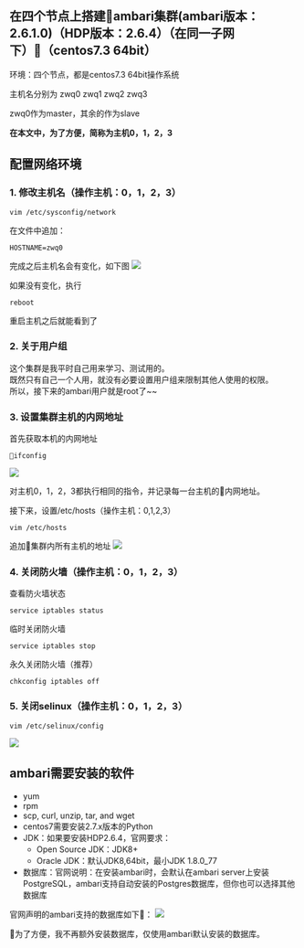 ## 在四个节点上搭建ambari集群(ambari版本：2.6.1.0)（HDP版本：2.6.4）（在同一子网下）（centos7.3 64bit）

环境：四个节点，都是centos7.3 64bit操作系统

主机名分别为 zwq0 zwq1 zwq2 zwq3

zwq0作为master，其余的作为slave

**在本文中，为了方便，简称为主机0，1，2，3**

## 配置网络环境

### 1. 修改主机名（操作主机：0，1，2，3）

    vim /etc/sysconfig/network
    
在文件中追加：
    
    HOSTNAME=zwq0

完成之后主机名会有变化，如下图
![](http://ww1.sinaimg.cn/large/005N2p5vly1fpkf04ynn1j321q11wqv7.jpg)

如果没有变化，执行

    reboot
重启主机之后就能看到了

### 2. 关于用户组

这个集群是我平时自己用来学习、测试用的。\
既然只有自己一个人用，就没有必要设置用户组来限制其他人使用的权限。\
所以，接下来的ambari用户就是root了~~

### 3. 设置集群主机的内网地址
首先获取本机的内网地址

    ifconfig
![](http://ww1.sinaimg.cn/large/005N2p5vly1fpkfaywo29j31ks13i190.jpg)

对主机0，1，2，3都执行相同的指令，并记录每一台主机的内网地址。

接下来，设置/etc/hosts（操作主机：0,1,2,3）

    vim /etc/hosts

追加集群内所有主机的地址
![](http://ww1.sinaimg.cn/large/005N2p5vly1fpkffitbzxj31ks13i43u.jpg)


### 4. 关闭防火墙（操作主机：0，1，2，3）
查看防火墙状态

    service iptables status

临时关闭防火墙

    service iptables stop

永久关闭防火墙（推荐）

    chkconfig iptables off

### 5. 关闭selinux（操作主机：0，1，2，3）

    vim /etc/selinux/config

![](http://ww1.sinaimg.cn/large/005N2p5vly1fpkfmo94nsj31j811yn4r.jpg)


## ambari需要安装的软件

- yum
- rpm
- scp, curl, unzip, tar, and wget
- centos7需要安装2.7.x版本的Python
- JDK：如果要安装HDP2.6.4，官网要求：
    - Open Source JDK：JDK8+
    - Oracle JDK：默认JDK8,64bit，最小JDK 1.8.0_77
- 数据库：官网说明：在安装ambari时，会默认在ambari server上安装PostgreSQL，ambari支持自动安装的Postgres数据库，但你也可以选择其他数据库

官网声明的ambari支持的数据库如下：
![](http://ww1.sinaimg.cn/large/005N2p5vgy1fpkgztkol0j30xq0j4td4.jpg)

为了方便，我不再额外安装数据库，仅使用ambari默认安装的数据库。














